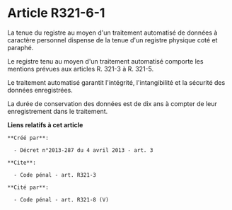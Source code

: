 # Article R321-6-1

La tenue du registre au moyen d'un traitement automatisé de données à caractère personnel dispense de la tenue d'un registre
physique coté et paraphé. 

Le registre tenu au moyen d'un traitement automatisé comporte les mentions prévues aux articles R. 321-3 à R. 321-5. 

Le traitement automatisé garantit l'intégrité, l'intangibilité et la sécurité des données enregistrées. 

La durée de conservation des données est de dix ans à compter de leur enregistrement dans le traitement.

**Liens relatifs à cet article**

	**Créé par**:

	  - Décret n°2013-287 du 4 avril 2013 - art. 3

	**Cite**:

	  - Code pénal - art. R321-3

	**Cité par**:

	  - Code pénal - art. R321-8 (V)
